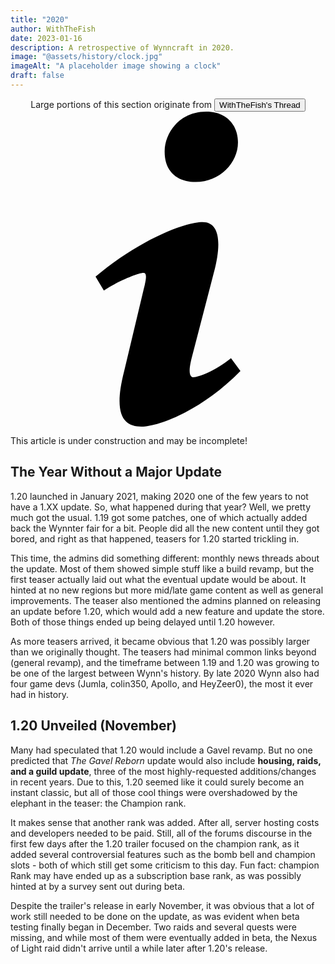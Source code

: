 ```yaml
---
title: "2020"
author: WithTheFish
date: 2023-01-16
description: A retrospective of Wynncraft in 2020.
image: "@assets/history/clock.jpg"
imageAlt: "A placeholder image showing a clock"
draft: false
---
```


<div class="glass px-4 my-2 py-2"><center>Large portions of this section originate from <a href="https://forums.wynncraft.com/threads/the-history-of-wynncraft-up-to-2-0-1.291440/" rel="external"><button class="glass font-semibold py-2 px-4 border border-gray-400 rounded shadow">WithTheFish's Thread</button></a></center></div>

<div class="flex items-center glass text-white text-sm font-bold px-4 py-1" role="alert">
  <svg class="fill-current w-4 h-4 mr-2" xmlns="http://www.w3.org/2000/svg" viewBox="0 0 20 20"><path d="M12.432 0c1.34 0 2.01.912 2.01 1.957 0 1.305-1.164 2.512-2.679 2.512-1.269 0-2.009-.75-1.974-1.99C9.789 1.436 10.67 0 12.432 0zM8.309 20c-1.058 0-1.833-.652-1.093-3.524l1.214-5.092c.211-.814.246-1.141 0-1.141-.317 0-1.689.562-2.502 1.117l-.528-.88c2.572-2.186 5.531-3.467 6.801-3.467 1.057 0 1.233 1.273.705 3.23l-1.391 5.352c-.246.945-.141 1.271.106 1.271.317 0 1.357-.392 2.379-1.207l.6.814C12.098 19.02 9.365 20 8.309 20z"/></svg>
  <p>This article is under construction and may be incomplete!</p>
</div>

## The Year Without a Major Update

1.20 launched in January 2021, making 2020 one of the few years to not  have a 1.XX update. So, what happened during that year? Well, we pretty  much got the usual. 1.19 got some patches, one of which actually added  back the Wynnter fair for a bit. People did all the new content until  they got bored, and right as that happened, teasers for 1.20 started  trickling in.

 This time, the admins did something different: monthly news threads  about the update. Most of them showed simple stuff like a build revamp,  but the first teaser actually laid out what the eventual update would be about. It hinted at no new regions but more mid/late game content as  well as general improvements. The teaser also mentioned the admins  planned on releasing an update before 1.20, which would add a new  feature and update the store. Both of those things ended up being  delayed until 1.20 however.

 As more teasers arrived, it became obvious that 1.20 was possibly larger than we originally thought. The teasers had minimal common links beyond (general revamp), and the timeframe between 1.19 and 1.20 was growing  to be one of the largest between Wynn's history. By late 2020 Wynn also  had four game devs (Jumla, colin350, Apollo, and HeyZeer0), the most it  ever had in history.

## 1.20 Unveiled (November)

Many had speculated that 1.20 would include a Gavel revamp. But no one predicted that *The Gavel Reborn* update would also include **housing, raids, and a guild update**, three of the most highly-requested additions/changes in recent years.  Due to this, 1.20 seemed like it could surely become an instant classic, but all of those cool things were overshadowed by the elephant in the  teaser: the Champion rank.

 It makes sense that another rank was added. After all, server hosting  costs and developers needed to be paid. Still, all of the forums  discourse in the first few days after the 1.20 trailer focused on the  champion rank, as it added several controversial features such as the  bomb bell and champion slots - both of which still get some criticism to this day. Fun fact: champion Rank may have ended up as a subscription  base rank, as was possibly hinted at by a survey sent out during beta.

 Despite the trailer's release in early November, it was obvious that a  lot of work still needed to be done on the update, as was evident when  beta testing finally began in December. Two raids and several quests  were missing, and while most of them were eventually added in beta, the  Nexus of Light raid didn't arrive until a while later after 1.20's  release.